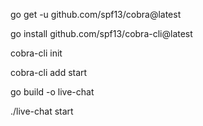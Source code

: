 go get -u github.com/spf13/cobra@latest

go install github.com/spf13/cobra-cli@latest

cobra-cli init

cobra-cli add start

go build -o live-chat

./live-chat start
















